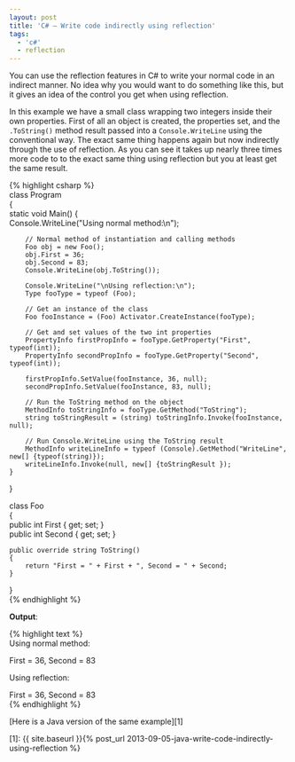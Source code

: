 ```yaml
---
layout: post
title: 'C# – Write code indirectly using reflection'
tags:
  - 'c#'
  - reflection
---
```

You can use the reflection features in C# to write your normal code in an indirect manner. No idea why you would want to do something like this, but it gives an idea of the control you get when using reflection.

In this example we have a small class wrapping two integers inside their own properties. First of all an object is created, the properties set, and the `.ToString()` method result passed into a `Console.WriteLine` using the conventional way. The exact same thing happens again but now indirectly through the use of reflection. As you can see it takes up nearly three times more code to to the exact same thing using reflection but you at least get the same result.

{% highlight csharp %}  
class Program  
{  
    static void Main()
    {  
        Console.WriteLine("Using normal method:\n");

        // Normal method of instantiation and calling methods  
        Foo obj = new Foo();  
        obj.First = 36;  
        obj.Second = 83;  
        Console.WriteLine(obj.ToString());

        Console.WriteLine("\nUsing reflection:\n");  
        Type fooType = typeof (Foo);

        // Get an instance of the class  
        Foo fooInstance = (Foo) Activator.CreateInstance(fooType);

        // Get and set values of the two int properties  
        PropertyInfo firstPropInfo = fooType.GetProperty("First", typeof(int));  
        PropertyInfo secondPropInfo = fooType.GetProperty("Second", typeof(int));

        firstPropInfo.SetValue(fooInstance, 36, null);  
        secondPropInfo.SetValue(fooInstance, 83, null);

        // Run the ToString method on the object  
        MethodInfo toStringInfo = fooType.GetMethod("ToString");  
        string toStringResult = (string) toStringInfo.Invoke(fooInstance, null);

        // Run Console.WriteLine using the ToString result  
        MethodInfo writeLineInfo = typeof (Console).GetMethod("WriteLine", new[] {typeof(string)});  
        writeLineInfo.Invoke(null, new[] {toStringResult });  
    }  
}

class Foo  
{  
    public int First { get; set; }  
    public int Second { get; set; }

    public override string ToString()  
    {  
        return "First = " + First + ", Second = " + Second;  
    }  
}  
{% endhighlight %}

**Output**:

{% highlight text %}  
Using normal method:

First = 36, Second = 83

Using reflection:

First = 36, Second = 83  
{% endhighlight %}

[Here is a Java version of the same example][1]

 [1]: {{ site.baseurl }}{% post_url 2013-09-05-java-write-code-indirectly-using-reflection %}